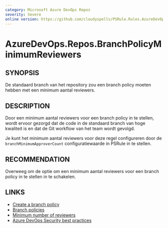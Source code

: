 ```yaml
---
category: Microsoft Azure DevOps Repos
severity: Severe
online version: https://github.com/cloudyspells/PSRule.Rules.AzureDevOps/blob/main/src/PSRule.Rules.AzureDevOps/nl/AzureDevOps.Repos.BranchPolicyMinimumReviewers.md
---
```


# AzureDevOps.Repos.BranchPolicyMinimumReviewers

## SYNOPSIS

De standaard branch van het repository zou een branch policy moeten hebben
met een minimum aantal reviewers.

## DESCRIPTION

Door een minimum aantal reviewers voor een branch policy in te stellen,
wordt ervoor gezorgd dat de code in de standaard branch van hoge kwaliteit
is en dat de Git workflow van het team wordt gevolgd.

Je kunt het minimum aantal reviewers voor deze regel configureren door de
`branchMinimumApproverCount` configuratiewaarde in PSRule in te stellen.

## RECOMMENDATION

Overweeg om de optie om een minimum aantal reviewers voor een branch policy
in te stellen in te schakelen.

## LINKS

- [Create a branch policy](https://docs.microsoft.com/nl-nl/azure/devops/repos/git/branch-policies?view=azure-devops)
- [Branch policies](https://docs.microsoft.com/nl-nl/azure/devops/repos/git/branch-policies-overview?view=azure-devops)
- [Minimum number of reviewers](https://docs.microsoft.com/nl-nl/azure/devops/repos/git/branch-policies-overview?view=azure-devops#minimum-number-of-reviewers)
- [Azure DevOps Security best practices](https://docs.microsoft.com/nl-nl/azure/devops/user-guide/security-best-practices?view=azure-devops#repositories-and-branches)
